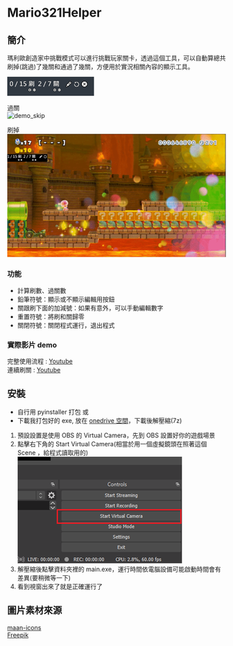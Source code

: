 # Mario321Helper

## 簡介

瑪利歐創造家中挑戰模式可以進行挑戰玩家關卡，透過這個工具，可以自動算總共刷掉(跳過)了幾關和通過了幾關，方便用於實況相關內容的顯示工具。

<img src="./imgs/demo_ui.png" style="width:200px">

過關  
![demo_skip](./imgs/demo_clear.gif)

刷掉  
![demo_clear](./imgs/demo_skip.gif)

### 功能

- 計算刷數、過關數
- 鉛筆符號：顯示或不顯示編輯用按鈕
- 關跟刷下面的加減號：如果有意外，可以手動編輯數字
- 重置符號：將刷和關歸零
- 關閉符號：關閉程式運行，退出程式

### 實際影片 demo

完整使用流程 : [Youtube](https://youtu.be/i5IZRKTCKFg)  
連續刷關 : [Youtube](https://youtu.be/y3l30vLKpMc)

## 安裝

- 自行用 pyinstaller 打包
  或
- 下載我打包好的 exe, 放在 [onedrive 空間](https://1drv.ms/u/s!AnNN4hXDvIX6gcRz3HdylEpORLiWzQ?e=Ztnpu6)，下載後解壓縮(7z)

1. 預設設置是使用 OBS 的 Virtual Camera，先到 OBS 設置好你的遊戲場景
2. 點擊右下角的 Start Virtual Camera(相當於用一個虛擬鏡頭在照著這個 Scene ，給程式讀取用的)  
   ![obsvm](./imgs/obsvm.png)
3. 解壓縮後點擊資料夾裡的 main.exe，運行時間依電腦設備可能啟動時間會有差異(要稍微等一下)
4. 看到視窗出來了就是正確運行了

## 圖片素材來源

[maan-icons](https://www.flaticon.com/authors/maan-icons)  
[Freepik](https://www.flaticon.com/authors/freepik)
